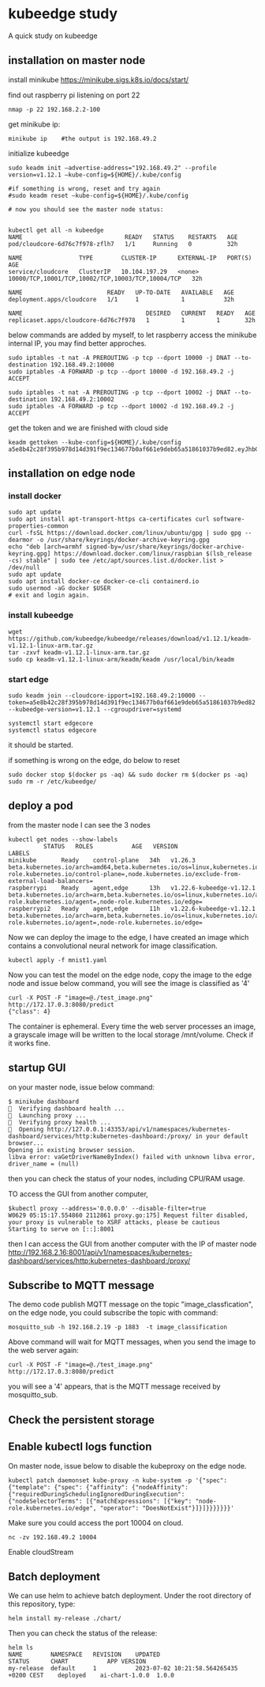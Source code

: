# kubeedge study
A quick study on kubeedge

## installation on master node
install minikube
https://minikube.sigs.k8s.io/docs/start/

find out raspberry pi listening on port 22
```
nmap -p 22 192.168.2.2-100
```

get minikube ip:
```
minikube ip    #the output is 192.168.49.2
```

initialize kubeedge
```
sudo keadm init –advertise-address="192.168.49.2" --profile version=v1.12.1 –kube-config=${HOME}/.kube/config

#if something is wrong, reset and try again
#sudo keadm reset –kube-config=${HOME}/.kube/config

# now you should see the master node status:


kubectl get all -n kubeedge
NAME                             READY   STATUS    RESTARTS   AGE
pod/cloudcore-6d76c7f978-zflh7   1/1     Running   0          32h

NAME                TYPE        CLUSTER-IP      EXTERNAL-IP   PORT(S)                                             AGE
service/cloudcore   ClusterIP   10.104.197.29   <none>        10000/TCP,10001/TCP,10002/TCP,10003/TCP,10004/TCP   32h

NAME                        READY   UP-TO-DATE   AVAILABLE   AGE
deployment.apps/cloudcore   1/1     1            1           32h

NAME                                   DESIRED   CURRENT   READY   AGE
replicaset.apps/cloudcore-6d76c7f978   1         1         1       32h
```


below commands are added by myself, to let raspberry access the minikube internal IP, you may find better approches.
```
sudo iptables -t nat -A PREROUTING -p tcp --dport 10000 -j DNAT --to-destination 192.168.49.2:10000
sudo iptables -A FORWARD -p tcp --dport 10000 -d 192.168.49.2 -j ACCEPT

sudo iptables -t nat -A PREROUTING -p tcp --dport 10002 -j DNAT --to-destination 192.168.49.2:10002
sudo iptables -A FORWARD -p tcp --dport 10002 -d 192.168.49.2 -j ACCEPT

```
get the token and we are finished with cloud side
```
keadm gettoken --kube-config=${HOME}/.kube/config
a5e8b42c28f395b978d14d391f9ec134677b0af661e9deb65a51861037b9ed82.eyJhbGciOiJIUzI1NiIsInR5cCI6IkpXVCJ9.eyJleHAiOjE2ODc5ODQ4NzF9.L6ZpkJQd5qKK_kgN04j_0MqF3okyl6Beh2s14PoegVo
```

## installation on edge node
### install docker
```
sudo apt update
sudo apt install apt-transport-https ca-certificates curl software-properties-common
curl -fsSL https://download.docker.com/linux/ubuntu/gpg | sudo gpg --dearmor -o /usr/share/keyrings/docker-archive-keyring.gpg
echo "deb [arch=armhf signed-by=/usr/share/keyrings/docker-archive-keyring.gpg] https://download.docker.com/linux/raspbian $(lsb_release -cs) stable" | sudo tee /etc/apt/sources.list.d/docker.list > /dev/null
sudo apt update
sudo apt install docker-ce docker-ce-cli containerd.io
sudo usermod -aG docker $USER
# exit and login again.
```

### install kubeedge
```
wget https://github.com/kubeedge/kubeedge/releases/download/v1.12.1/keadm-v1.12.1-linux-arm.tar.gz
tar -zxvf keadm-v1.12.1-linux-arm.tar.gz
sudo cp keadm-v1.12.1-linux-arm/keadm/keadm /usr/local/bin/keadm
```
### start edge
```
sudo keadm join --cloudcore-ipport=192.168.49.2:10000 --token=a5e8b42c28f395b978d14d391f9ec134677b0af661e9deb65a51861037b9ed82.eyJhbGciOiJIUzI1NiIsInR5cCI6IkpXVCJ9.eyJleHAiOjE2ODc5ODQ4NzF9.L6ZpkJQd5qKK_kgN04j_0MqF3okyl6Beh2s14PoegVo --kubeedge-version=v1.12.1 --cgroupdriver=systemd
```

```
systemctl start edgecore
systemctl status edgecore
```
it should be started.

if something is wrong on the edge, do below to reset
```
sudo docker stop $(docker ps -aq) && sudo docker rm $(docker ps -aq)
sudo rm -r /etc/kubeedge/
```

## deploy a pod 
from the master node I can see the 3 nodes
```
kubectl get nodes --show-labels
          STATUS   ROLES           AGE   VERSION                    LABELS
minikube       Ready    control-plane   34h   v1.26.3                    beta.kubernetes.io/arch=amd64,beta.kubernetes.io/os=linux,kubernetes.io/arch=amd64,kubernetes.io/hostname=minikube,kubernetes.io/os=linux,minikube.k8s.io/commit=08896fd1dc362c097c925146c4a0d0dac715ace0,minikube.k8s.io/name=minikube,minikube.k8s.io/primary=true,minikube.k8s.io/updated_at=2023_06_27T20_16_16_0700,minikube.k8s.io/version=v1.30.1,node-role.kubernetes.io/control-plane=,node.kubernetes.io/exclude-from-external-load-balancers=
raspberrypi    Ready    agent,edge      13h   v1.22.6-kubeedge-v1.12.1   beta.kubernetes.io/arch=arm,beta.kubernetes.io/os=linux,kubernetes.io/arch=arm,kubernetes.io/hostname=raspberrypi,kubernetes.io/os=linux,node-role.kubernetes.io/agent=,node-role.kubernetes.io/edge=
raspberrypi2   Ready    agent,edge      11h   v1.22.6-kubeedge-v1.12.1   beta.kubernetes.io/arch=arm,beta.kubernetes.io/os=linux,kubernetes.io/arch=arm,kubernetes.io/hostname=raspberrypi2,kubernetes.io/os=linux,node-role.kubernetes.io/agent=,node-role.kubernetes.io/edge=
```


Now we can deploy the image to the edge, I have created an image which contains a convolutional neural network for image classification.
```
kubectl apply -f mnist1.yaml
```

Now you can test the model on the edge node, 
copy the image to the edge node and issue below command, you will see the image is classified as '4'
```
curl -X POST -F "image=@./test_image.png" http://172.17.0.3:8080/predict
{"class": 4}
```
The container is ephemeral. Every time the web server processes an image, a grayscale image will be written to the local storage /mnt/volume.
Check if it works fine.


## startup GUI
on your master node, issue below command:
```
$ minikube dashboard
🤔  Verifying dashboard health ...
🚀  Launching proxy ...
🤔  Verifying proxy health ...
🎉  Opening http://127.0.0.1:43353/api/v1/namespaces/kubernetes-dashboard/services/http:kubernetes-dashboard:/proxy/ in your default browser...
Opening in existing browser session.
libva error: vaGetDriverNameByIndex() failed with unknown libva error, driver_name = (null)
```
then you can check the status of your nodes, including CPU/RAM usage.

TO access the GUI from another computer, 
```
$kubectl proxy --address='0.0.0.0' --disable-filter=true
W0629 05:15:17.554860 2112861 proxy.go:175] Request filter disabled, your proxy is vulnerable to XSRF attacks, please be cautious
Starting to serve on [::]:8001
```
then I can access the GUI from another computer with the IP of master node
http://192.168.2.16:8001/api/v1/namespaces/kubernetes-dashboard/services/http:kubernetes-dashboard:/proxy/

## Subscribe to MQTT message
The demo code publish MQTT message on the topic "image_classfication", on the edge node, you could subscribe the topic with command:
```
mosquitto_sub -h 192.168.2.19 -p 1883  -t image_classification
```
Above command will wait for MQTT messages, when you send the image to the web server again:
```
curl -X POST -F "image=@./test_image.png" http://172.17.0.3:8080/predict
```

you will see a '4' appears, that is the MQTT message received by mosquitto_sub.

## Check the persistent storage


## Enable kubectl logs function
On master node, issue below to disable the kubeproxy on the edge node.
```
kubectl patch daemonset kube-proxy -n kube-system -p '{"spec": {"template": {"spec": {"affinity": {"nodeAffinity": {"requiredDuringSchedulingIgnoredDuringExecution": {"nodeSelectorTerms": [{"matchExpressions": [{"key": "node-role.kubernetes.io/edge", "operator": "DoesNotExist"}]}]}}}}}}}'
```
Make sure you could access the port 10004 on cloud.
```
nc -zv 192.168.49.2 10004
```
Enable cloudStream

## Batch deployment
We can use helm to achieve batch deployment.
Under the root directory of this repository, type:
```
helm install my-release ./chart/
```
Then you can check the status of the release:
```
helm ls
NAME      	NAMESPACE	REVISION	UPDATED                                 	STATUS  	CHART         	APP VERSION
my-release	default  	1       	2023-07-02 10:21:58.564265435 +0200 CEST	deployed	ai-chart-1.0.0	1.0.0
```


